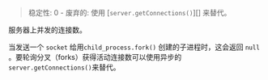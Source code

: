 <!-- YAML
added: v0.2.0
deprecated: v0.9.7
-->

> 稳定性: 0 - 废弃的: 使用 [`server.getConnections()`][] 来替代。

服务器上并发的连接数。

当发送一个 `socket` 给用`child_process.fork()` 创建的子进程时，这会返回 `null` 。要轮询分叉（forks）获得活动连接数可以使用异步的`server.getConnections()`来替代。
